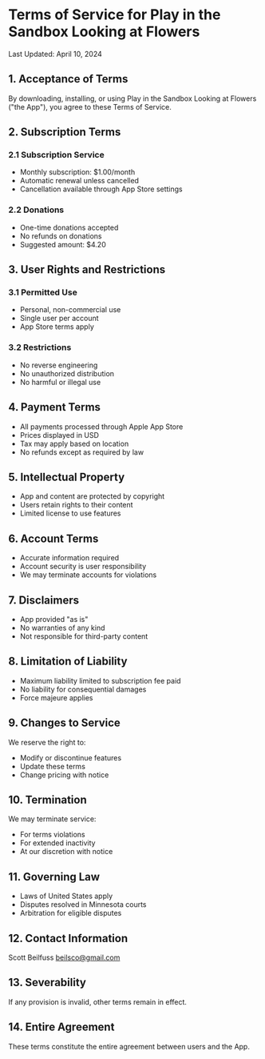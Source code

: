 # Terms of Service for Play in the Sandbox Looking at Flowers

Last Updated: April 10, 2024

## 1. Acceptance of Terms
By downloading, installing, or using Play in the Sandbox Looking at Flowers ("the App"), you agree to these Terms of Service.

## 2. Subscription Terms
### 2.1 Subscription Service
- Monthly subscription: $1.00/month
- Automatic renewal unless cancelled
- Cancellation available through App Store settings

### 2.2 Donations
- One-time donations accepted
- No refunds on donations
- Suggested amount: $4.20

## 3. User Rights and Restrictions
### 3.1 Permitted Use
- Personal, non-commercial use
- Single user per account
- App Store terms apply

### 3.2 Restrictions
- No reverse engineering
- No unauthorized distribution
- No harmful or illegal use

## 4. Payment Terms
- All payments processed through Apple App Store
- Prices displayed in USD
- Tax may apply based on location
- No refunds except as required by law

## 5. Intellectual Property
- App and content are protected by copyright
- Users retain rights to their content
- Limited license to use features

## 6. Account Terms
- Accurate information required
- Account security is user responsibility
- We may terminate accounts for violations

## 7. Disclaimers
- App provided "as is"
- No warranties of any kind
- Not responsible for third-party content

## 8. Limitation of Liability
- Maximum liability limited to subscription fee paid
- No liability for consequential damages
- Force majeure applies

## 9. Changes to Service
We reserve the right to:
- Modify or discontinue features
- Update these terms
- Change pricing with notice

## 10. Termination
We may terminate service:
- For terms violations
- For extended inactivity
- At our discretion with notice

## 11. Governing Law
- Laws of United States apply
- Disputes resolved in Minnesota courts
- Arbitration for eligible disputes

## 12. Contact Information
Scott Beilfuss
beilsco@gmail.com

## 13. Severability
If any provision is invalid, other terms remain in effect.

## 14. Entire Agreement
These terms constitute the entire agreement between users and the App.

